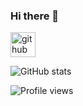 ### Hi there 👋

<!--
**Satcomx00-x00/Satcomx00-x00** is a ✨ _special_ ✨ repository because its `README.md` (this file) appears on your GitHub profile.

Here are some ideas to get you started:

- 🔭 I’m currently working on ...
- 🌱 I’m currently learning ...
- 👯 I’m looking to collaborate on ...
- 🤔 I’m looking for help with ...
- 💬 Ask me about ...
- 📫 How to reach me: ...
- 😄 Pronouns: ...
- ⚡ Fun fact: ...
-->
[<img src='https://cdn.jsdelivr.net/npm/simple-icons@3.0.1/icons/github.svg' alt='github' height='40'>](https://github.com/Satcomx00-x00)  

![GitHub stats](https://github-readme-stats.vercel.app/api?username=Satcomx00-x00&show_icons=true)  

![Profile views](https://gpvc.arturio.dev/Satcomx00-x00)  
